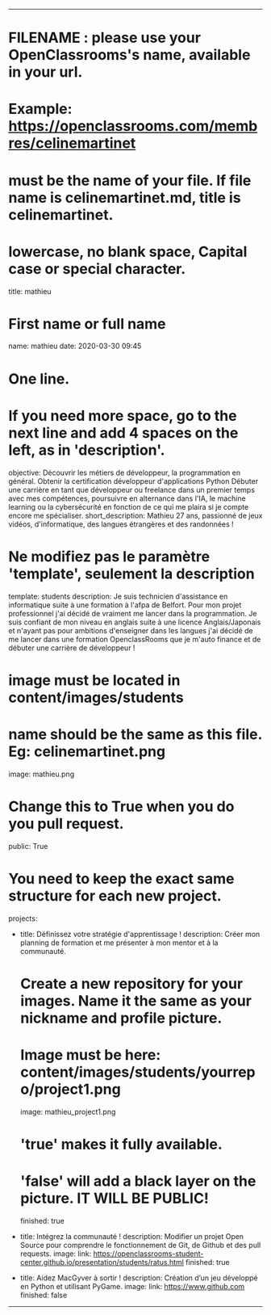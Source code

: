 ---

# FILENAME : please use your OpenClassrooms's name, available in your url.
# Example: https://openclassrooms.com/membres/celinemartinet
# must be the name of your file. If file name is celinemartinet.md, title is celinemartinet.
# lowercase, no blank space, Capital case or special character.
title: mathieu

# First name or full name
name: mathieu
date: 2020-03-30 09:45

# One line.
# If you need more space, go to the next line and add 4 spaces on the left, as in 'description'.
objective: 
    Découvrir les métiers de développeur, la programmation en général.
    Obtenir la certification développeur d'applications Python
    Débuter une carrière en tant que développeur ou freelance dans un premier temps avec mes compétences, poursuivre en alternance dans l'IA, le machine learning ou la cybersécurité en fonction de ce qui me plaira si je compte encore me spécialiser.
short_description:
    Mathieu 27 ans, passionné de jeux vidéos, d'informatique, des langues étrangères et des randonnées !

# Ne modifiez pas le paramètre 'template', seulement la description
template: students
description:
    Je suis technicien d'assistance en informatique suite à une formation à l'afpa de Belfort.
    Pour mon projet professionnel j'ai décidé de vraiment me lancer dans la programmation. Je suis confiant de mon niveau en anglais suite à une licence Anglais/Japonais et n'ayant pas pour ambitions d'enseigner dans les langues  j'ai décidé de me lancer dans une formation OpenclassRooms que je m'auto finance et de débuter une carrière de développeur !

# image must be located in content/images/students
# name should be the same as this file. Eg: celinemartinet.png
image: mathieu.png

# Change this to True when you do you pull request.
public: True

# You need to keep the exact same structure for each new project.
projects:
  - title: Définissez votre stratégie d'apprentissage !
    description: Créer mon planning de formation et me présenter à mon mentor et à la communauté.
    # Create a new repository for your images. Name it the same as your nickname and profile picture.
    # Image must be here: content/images/students/yourrepo/project1.png
    image: mathieu_project1.png
    # 'true' makes it fully available.
    # 'false' will add a black layer on the picture. IT WILL BE PUBLIC!
    finished: true

  - title: Intégrez la communauté !
    description: Modifier un projet Open Source pour comprendre le fonctionnement de Git, de Github et des pull requests. 
    image: 
    link: https://openclassrooms-student-center.github.io/presentation/students/ratus.html
    finished: true

  - title: Aidez MacGyver à sortir !
    description: Création d’un jeu développé en Python et utilisant PyGame.
    image: 
    link: https://www.github.com
    finished: false
---